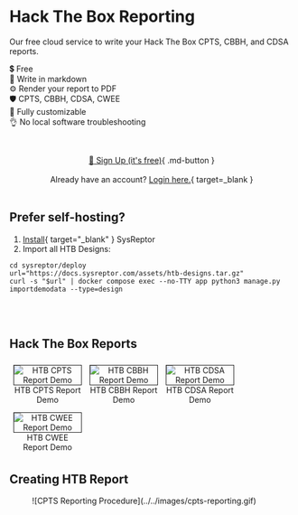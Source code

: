 # Hack The Box Reporting

Our free cloud service to write your Hack The Box CPTS, CBBH, and CDSA reports.

💲 Free  
📝 Write in markdown  
⚙️ Render your report to PDF  
🛡️ CPTS, CBBH, CDSA, CWEE  
🚀 Fully customizable  
👌 No local software troubleshooting

<br><div style="text-align:center">[:rocket: Sign Up (it's free)](https://htb.sysreptor.com/htb/signup/){ .md-button }</div>
<br><div style="text-align:center">Already have an account? [Login here.](https://labs.sysre.pt){ target=_blank }</div>
<br>

## Prefer self-hosting?
1. [Install](../../setup/installation.md){ target="_blank" } SysReptor
2. Import all HTB Designs:

```shell
cd sysreptor/deploy
url="https://docs.sysreptor.com/assets/htb-designs.tar.gz"
curl -s "$url" | docker compose exec --no-TTY app python3 manage.py importdemodata --type=design
```

<br><br>

## Hack The Box Reports
<div style="text-align:center">
<a href="/assets/reports/HTB-CPTS-Report.pdf" target="_blank">
    <figure style="float:left;width:24%;margin:0.5em;">
        <img alt="HTB CPTS Report Demo" src="/assets/reports/HTB-CPTS-Report-Preview.png" style="border:1px solid;" />
        <figcaption>HTB CPTS Report Demo</figcaption>
    </figure>
</a>
<a href="/assets/reports/HTB-CBBH-Report.pdf" target="_blank">
    <figure style="float:left;width:24%;margin:0.5em;">
        <img alt="HTB CBBH Report Demo" src="/assets/reports/HTB-CBBH-Report-Preview.png" style="border:1px solid;" />
        <figcaption>HTB CBBH Report Demo</figcaption>
    </figure>
</a>
<a href="/assets/reports/HTB-CDSA-Report.pdf" target="_blank">
    <figure style="float:left;width:24%;margin:0.5em;">
        <img alt="HTB CDSA Report Demo" src="/assets/reports/HTB-CDSA-Report-Preview.png" style="border:1px solid;" />
        <figcaption>HTB CDSA Report Demo</figcaption>
    </figure>
</a>
<a href="/assets/reports/HTB-CWEE-Report.pdf" target="_blank">
    <figure style="float:left;width:24%;margin:0.5em;">
        <img alt="HTB CWEE Report Demo" src="/assets/reports/HTB-CWEE-Report-Preview.png" style="border:1px solid;" />
        <figcaption>HTB CWEE Report Demo</figcaption>
    </figure>
</a>
</div>
<br style="clear:both" />

## Creating HTB Report
<figure markdown>
  ![CPTS Reporting Procedure](../../images/cpts-reporting.gif)
</figure>

